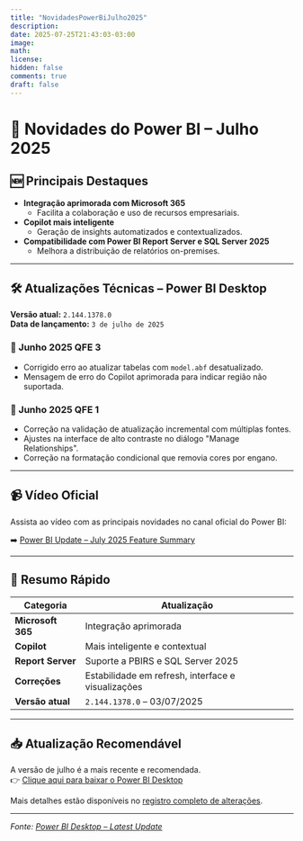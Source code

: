 ```yaml
---
title: "NovidadesPowerBiJulho2025"
description: 
date: 2025-07-25T21:43:03-03:00
image: 
math: 
license: 
hidden: false
comments: true
draft: false
---
```



# 🚀 Novidades do Power BI – Julho 2025

## 🆕 Principais Destaques

- **Integração aprimorada com Microsoft 365**
  - Facilita a colaboração e uso de recursos empresariais.
- **Copilot mais inteligente**
  - Geração de insights automatizados e contextualizados.
- **Compatibilidade com Power BI Report Server e SQL Server 2025**
  - Melhora a distribuição de relatórios on-premises.

---

## 🛠️ Atualizações Técnicas – Power BI Desktop

**Versão atual:** `2.144.1378.0`  
**Data de lançamento:** `3 de julho de 2025`

### 🔧 Junho 2025 QFE 3
- Corrigido erro ao atualizar tabelas com `model.abf` desatualizado.
- Mensagem de erro do Copilot aprimorada para indicar região não suportada.

### 🔧 Junho 2025 QFE 1
- Correção na validação de atualização incremental com múltiplas fontes.
- Ajustes na interface de alto contraste no diálogo "Manage Relationships".
- Correção na formatação condicional que removia cores por engano.

---

## 📹 Vídeo Oficial

Assista ao vídeo com as principais novidades no canal oficial do Power BI:

➡️ [Power BI Update – July 2025 Feature Summary](https://www.youtube.com/watch?v=RABiSIUiCH4)

---

## 📌 Resumo Rápido

| Categoria               | Atualização                                        |
|------------------------|---------------------------------------------------|
| **Microsoft 365**      | Integração aprimorada                             |
| **Copilot**            | Mais inteligente e contextual                     |
| **Report Server**      | Suporte a PBIRS e SQL Server 2025                 |
| **Correções**          | Estabilidade em refresh, interface e visualizações|
| **Versão atual**       | `2.144.1378.0` – 03/07/2025                        |

---

## 📥 Atualização Recomendável

A versão de julho é a mais recente e recomendada.  
👉 [Clique aqui para baixar o Power BI Desktop](https://learn.microsoft.com/en-us/power-bi/fundamentals/desktop-get-the-desktop)

Mais detalhes estão disponíveis no [registro completo de alterações](https://learn.microsoft.com/en-us/power-bi/fundamentals/desktop-change-log).

---

*Fonte: [Power BI Desktop – Latest Update](https://learn.microsoft.com/en-us/power-bi/fundamentals/desktop-latest-update)*
